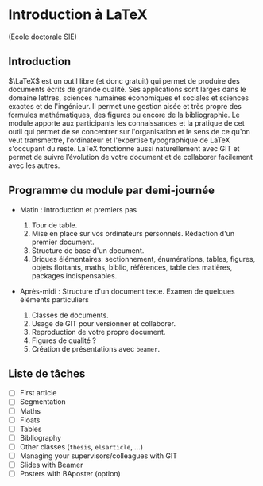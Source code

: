 # Introduction à LaTeX
(Ecole doctorale SIE)

## Introduction


$\LaTeX$ est un outil libre (et donc gratuit) qui permet de produire des documents écrits de grande qualité. Ses applications sont larges dans le domaine lettres, sciences humaines économiques et sociales et sciences exactes et de l'ingénieur. Il permet une gestion aisée et très propre des formules mathématiques, des figures ou encore de la bibliographie. Le module apporte aux participants les connaissances et la pratique de cet outil qui permet de se concentrer sur l'organisation et le sens de ce qu'on veut transmettre, l'ordinateur et l'expertise typographique de LaTeX s'occupant du reste. LaTeX fonctionne aussi naturellement avec GIT et permet de suivre l’évolution de votre document et de collaborer facilement avec les autres.

## Programme du module par demi-journée

* Matin  : introduction et premiers pas 
  
  1. Tour de table.
  1. Mise en place sur vos ordinateurs personnels. Rédaction d'un premier document.
  1. Structure de base d'un document.
  1. Briques élémentaires: sectionnement, énumérations, tables, figures, objets flottants, maths, biblio, références, table des matières, packages indispensables.

* Après-midi : Structure d'un document texte. Examen de quelques éléments particuliers
    
  1. Classes de documents.
  1. Usage de GIT pour versionner et collaborer.
  1. Reproduction de votre propre document.
  1. Figures de qualité ?
  1. Création de présentations avec `beamer`.

## Liste de tâches

- [ ] First article
- [ ] Segmentation
- [ ] Maths
- [ ] Floats
- [ ] Tables
- [ ] Bibliography
- [ ] Other classes (`thesis`, `elsarticle`, ...)
- [ ] Managing your supervisors/colleagues with GIT
- [ ] Slides with Beamer
- [ ] Posters with BAposter (option)
